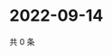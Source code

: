 # 2022-09-14

共 0 条

<!-- BEGIN WEIBO -->
<!-- 最后更新时间 Wed Sep 14 2022 14:05:40 GMT+0800 (China Standard Time) -->

<!-- END WEIBO -->
